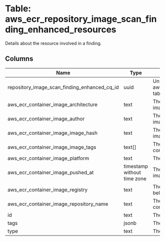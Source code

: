 
# Table: aws_ecr_repository_image_scan_finding_enhanced_resources
Details about the resource involved in a finding.
## Columns
| Name        | Type           | Description  |
| ------------- | ------------- | -----  |
|repository_image_scan_finding_enhanced_cq_id|uuid|Unique CloudQuery ID of aws_ecr_repository_image_scan_finding_enhanced table (FK)|
|aws_ecr_container_image_architecture|text|The architecture of the Amazon ECR container image.|
|aws_ecr_container_image_author|text|The image author of the Amazon ECR container image.|
|aws_ecr_container_image_image_hash|text|The image hash of the Amazon ECR container image.|
|aws_ecr_container_image_image_tags|text[]|The image tags attached to the Amazon ECR container image.|
|aws_ecr_container_image_platform|text|The platform of the Amazon ECR container image.|
|aws_ecr_container_image_pushed_at|timestamp without time zone|The date and time the Amazon ECR container image was pushed.|
|aws_ecr_container_image_registry|text|The registry the Amazon ECR container image belongs to.|
|aws_ecr_container_image_repository_name|text|The name of the repository the Amazon ECR container image resides in.|
|id|text|The ID of the resource.|
|tags|jsonb|The tags attached to the resource.|
|type|text|The type of resource.|
